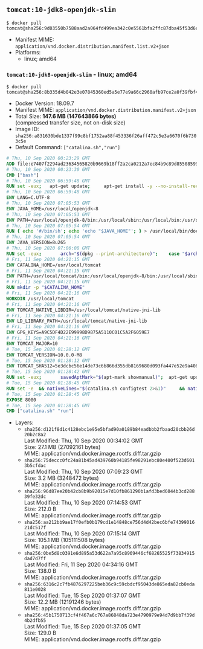 ## `tomcat:10-jdk8-openjdk-slim`

```console
$ docker pull tomcat@sha256:9d03550b7588aad2a064fd499ea342c0e5561bfa2ffc87dba45f53d6c32c4a30
```

-	Manifest MIME: `application/vnd.docker.distribution.manifest.list.v2+json`
-	Platforms:
	-	linux; amd64

### `tomcat:10-jdk8-openjdk-slim` - linux; amd64

```console
$ docker pull tomcat@sha256:8b335d4b042e3e07845360ed5a5e77e9a66c2960afb97ce2a0f39fbf46fd3ddd
```

-	Docker Version: 18.09.7
-	Manifest MIME: `application/vnd.docker.distribution.manifest.v2+json`
-	Total Size: **147.6 MB (147643866 bytes)**  
	(compressed transfer size, not on-disk size)
-	Image ID: `sha256:a831630bde1337f99c8bf1752aa88f453336f26aff472c5e3a6670f6b7303c5e`
-	Default Command: `["catalina.sh","run"]`

```dockerfile
# Thu, 10 Sep 2020 00:23:29 GMT
ADD file:e7407f2294ad23634565820b9669b18ff2a2ca0212a7ec84b9c89d8550859954 in / 
# Thu, 10 Sep 2020 00:23:30 GMT
CMD ["bash"]
# Thu, 10 Sep 2020 06:59:48 GMT
RUN set -eux; 	apt-get update; 	apt-get install -y --no-install-recommends 		ca-certificates p11-kit 	; 	rm -rf /var/lib/apt/lists/*
# Thu, 10 Sep 2020 06:59:48 GMT
ENV LANG=C.UTF-8
# Thu, 10 Sep 2020 07:05:53 GMT
ENV JAVA_HOME=/usr/local/openjdk-8
# Thu, 10 Sep 2020 07:05:53 GMT
ENV PATH=/usr/local/openjdk-8/bin:/usr/local/sbin:/usr/local/bin:/usr/sbin:/usr/bin:/sbin:/bin
# Thu, 10 Sep 2020 07:05:54 GMT
RUN { echo '#/bin/sh'; echo 'echo "$JAVA_HOME"'; } > /usr/local/bin/docker-java-home && chmod +x /usr/local/bin/docker-java-home && [ "$JAVA_HOME" = "$(docker-java-home)" ]
# Thu, 10 Sep 2020 07:05:54 GMT
ENV JAVA_VERSION=8u265
# Thu, 10 Sep 2020 07:06:08 GMT
RUN set -eux; 		arch="$(dpkg --print-architecture)"; 	case "$arch" in 		amd64 | i386:x86-64) downloadUrl=https://github.com/AdoptOpenJDK/openjdk8-upstream-binaries/releases/download/jdk8u265-b01/OpenJDK8U-jdk_x64_linux_8u265b01.tar.gz ;; 		*) echo >&2 "error: unsupported architecture: '$arch'"; exit 1 ;; 	esac; 		savedAptMark="$(apt-mark showmanual)"; 	apt-get update; 	apt-get install -y --no-install-recommends 		dirmngr 		gnupg 		wget 	; 	rm -rf /var/lib/apt/lists/*; 		wget -O openjdk.tgz.asc "$downloadUrl.sign"; 	wget -O openjdk.tgz "$downloadUrl" --progress=dot:giga; 		export GNUPGHOME="$(mktemp -d)"; 	gpg --batch --keyserver ha.pool.sks-keyservers.net --keyserver-options no-self-sigs-only --recv-keys CA5F11C6CE22644D42C6AC4492EF8D39DC13168F; 	gpg --batch --keyserver ha.pool.sks-keyservers.net --recv-keys EAC843EBD3EFDB98CC772FADA5CD6035332FA671; 	gpg --batch --list-sigs --keyid-format 0xLONG CA5F11C6CE22644D42C6AC4492EF8D39DC13168F 		| tee /dev/stderr 		| grep '0xA5CD6035332FA671' 		| grep 'Andrew Haley'; 	gpg --batch --verify openjdk.tgz.asc openjdk.tgz; 	gpgconf --kill all; 	rm -rf "$GNUPGHOME"; 		mkdir -p "$JAVA_HOME"; 	tar --extract 		--file openjdk.tgz 		--directory "$JAVA_HOME" 		--strip-components 1 		--no-same-owner 	; 	rm openjdk.tgz*; 			apt-mark auto '.*' > /dev/null; 	[ -z "$savedAptMark" ] || apt-mark manual $savedAptMark > /dev/null; 	apt-get purge -y --auto-remove -o APT::AutoRemove::RecommendsImportant=false; 		{ 		echo '#!/usr/bin/env bash'; 		echo 'set -Eeuo pipefail'; 		echo 'if ! [ -d "$JAVA_HOME" ]; then echo >&2 "error: missing JAVA_HOME environment variable"; exit 1; fi'; 		echo 'cacertsFile=; for f in "$JAVA_HOME/lib/security/cacerts" "$JAVA_HOME/jre/lib/security/cacerts"; do if [ -e "$f" ]; then cacertsFile="$f"; break; fi; done'; 		echo 'if [ -z "$cacertsFile" ] || ! [ -f "$cacertsFile" ]; then echo >&2 "error: failed to find cacerts file in $JAVA_HOME"; exit 1; fi'; 		echo 'trust extract --overwrite --format=java-cacerts --filter=ca-anchors --purpose=server-auth "$cacertsFile"'; 	} > /etc/ca-certificates/update.d/docker-openjdk; 	chmod +x /etc/ca-certificates/update.d/docker-openjdk; 	/etc/ca-certificates/update.d/docker-openjdk; 		find "$JAVA_HOME/lib" -name '*.so' -exec dirname '{}' ';' | sort -u > /etc/ld.so.conf.d/docker-openjdk.conf; 	ldconfig; 		javac -version; 	java -version
# Fri, 11 Sep 2020 04:21:15 GMT
ENV CATALINA_HOME=/usr/local/tomcat
# Fri, 11 Sep 2020 04:21:15 GMT
ENV PATH=/usr/local/tomcat/bin:/usr/local/openjdk-8/bin:/usr/local/sbin:/usr/local/bin:/usr/sbin:/usr/bin:/sbin:/bin
# Fri, 11 Sep 2020 04:21:15 GMT
RUN mkdir -p "$CATALINA_HOME"
# Fri, 11 Sep 2020 04:21:16 GMT
WORKDIR /usr/local/tomcat
# Fri, 11 Sep 2020 04:21:16 GMT
ENV TOMCAT_NATIVE_LIBDIR=/usr/local/tomcat/native-jni-lib
# Fri, 11 Sep 2020 04:21:16 GMT
ENV LD_LIBRARY_PATH=/usr/local/tomcat/native-jni-lib
# Fri, 11 Sep 2020 04:21:16 GMT
ENV GPG_KEYS=A9C5DF4D22E99998D9875A5110C01C5A2F6059E7
# Fri, 11 Sep 2020 04:21:16 GMT
ENV TOMCAT_MAJOR=10
# Tue, 15 Sep 2020 01:28:12 GMT
ENV TOMCAT_VERSION=10.0.0-M8
# Tue, 15 Sep 2020 01:28:12 GMT
ENV TOMCAT_SHA512=5e3dcbc56e14de73c6b866d355db8169680d093fa447e52e9a4082cc7ca363a385ac2a37a1acdc66c1945a21effe440aa06edd8a572ac6096cbe5e22ea356de4
# Tue, 15 Sep 2020 01:28:42 GMT
RUN set -eux; 		savedAptMark="$(apt-mark showmanual)"; 	apt-get update; 	apt-get install -y --no-install-recommends 		gnupg dirmngr 		wget ca-certificates 	; 		ddist() { 		local f="$1"; shift; 		local distFile="$1"; shift; 		local mvnFile="${1:-}"; 		local success=; 		local distUrl=; 		for distUrl in 			"https://www.apache.org/dyn/closer.cgi?action=download&filename=$distFile" 			"https://www-us.apache.org/dist/$distFile" 			"https://www.apache.org/dist/$distFile" 			"https://archive.apache.org/dist/$distFile" 			${mvnFile:+"https://repo1.maven.org/maven2/org/apache/tomcat/tomcat/$mvnFile"} 		; do 			if wget -O "$f" "$distUrl" && [ -s "$f" ]; then 				success=1; 				break; 			fi; 		done; 		[ -n "$success" ]; 	}; 		ddist 'tomcat.tar.gz' "tomcat/tomcat-$TOMCAT_MAJOR/v$TOMCAT_VERSION/bin/apache-tomcat-$TOMCAT_VERSION.tar.gz" "$TOMCAT_VERSION/tomcat-$TOMCAT_VERSION.tar.gz"; 	echo "$TOMCAT_SHA512 *tomcat.tar.gz" | sha512sum --strict --check -; 	ddist 'tomcat.tar.gz.asc' "tomcat/tomcat-$TOMCAT_MAJOR/v$TOMCAT_VERSION/bin/apache-tomcat-$TOMCAT_VERSION.tar.gz.asc" "$TOMCAT_VERSION/tomcat-$TOMCAT_VERSION.tar.gz.asc"; 	export GNUPGHOME="$(mktemp -d)"; 	for key in $GPG_KEYS; do 		gpg --batch --keyserver ha.pool.sks-keyservers.net --recv-keys "$key"; 	done; 	gpg --batch --verify tomcat.tar.gz.asc tomcat.tar.gz; 	tar -xf tomcat.tar.gz --strip-components=1; 	rm bin/*.bat; 	rm tomcat.tar.gz*; 	command -v gpgconf && gpgconf --kill all || :; 	rm -rf "$GNUPGHOME"; 		mv webapps webapps.dist; 	mkdir webapps; 		nativeBuildDir="$(mktemp -d)"; 	tar -xf bin/tomcat-native.tar.gz -C "$nativeBuildDir" --strip-components=1; 	apt-get install -y --no-install-recommends 		dpkg-dev 		gcc 		libapr1-dev 		libssl-dev 		make 	; 	( 		export CATALINA_HOME="$PWD"; 		cd "$nativeBuildDir/native"; 		gnuArch="$(dpkg-architecture --query DEB_BUILD_GNU_TYPE)"; 		aprConfig="$(command -v apr-1-config)"; 		./configure 			--build="$gnuArch" 			--libdir="$TOMCAT_NATIVE_LIBDIR" 			--prefix="$CATALINA_HOME" 			--with-apr="$aprConfig" 			--with-java-home="$JAVA_HOME" 			--with-ssl=yes; 		make -j "$(nproc)"; 		make install; 	); 	rm -rf "$nativeBuildDir"; 	rm bin/tomcat-native.tar.gz; 		apt-mark auto '.*' > /dev/null; 	[ -z "$savedAptMark" ] || apt-mark manual $savedAptMark > /dev/null; 	find "$TOMCAT_NATIVE_LIBDIR" -type f -executable -exec ldd '{}' ';' 		| awk '/=>/ { print $(NF-1) }' 		| sort -u 		| xargs -r dpkg-query --search 		| cut -d: -f1 		| sort -u 		| xargs -r apt-mark manual 	; 	apt-get purge -y --auto-remove -o APT::AutoRemove::RecommendsImportant=false; 	rm -rf /var/lib/apt/lists/*; 		find ./bin/ -name '*.sh' -exec sed -ri 's|^#!/bin/sh$|#!/usr/bin/env bash|' '{}' +; 		chmod -R +rX .; 	chmod 777 logs temp work
# Tue, 15 Sep 2020 01:28:45 GMT
RUN set -e 	&& nativeLines="$(catalina.sh configtest 2>&1)" 	&& nativeLines="$(echo "$nativeLines" | grep 'Apache Tomcat Native')" 	&& nativeLines="$(echo "$nativeLines" | sort -u)" 	&& if ! echo "$nativeLines" | grep -E 'INFO: Loaded( APR based)? Apache Tomcat Native library' >&2; then 		echo >&2 "$nativeLines"; 		exit 1; 	fi
# Tue, 15 Sep 2020 01:28:45 GMT
EXPOSE 8080
# Tue, 15 Sep 2020 01:28:45 GMT
CMD ["catalina.sh" "run"]
```

-	Layers:
	-	`sha256:d121f8d1c4128ebc1e95e5bfad90a0189b84eadbbb2fbaad20cbb26d20b2c8a2`  
		Last Modified: Thu, 10 Sep 2020 00:34:02 GMT  
		Size: 27.1 MB (27092161 bytes)  
		MIME: application/vnd.docker.image.rootfs.diff.tar.gzip
	-	`sha256:75deccc0fc24a81b45ad439760b94185fe98291ebc80e400f523d6013b5cfdac`  
		Last Modified: Thu, 10 Sep 2020 07:09:23 GMT  
		Size: 3.2 MB (3248472 bytes)  
		MIME: application/vnd.docker.image.rootfs.diff.tar.gzip
	-	`sha256:96d87ee20b42cb8b9b92015e7d10fb861290b1afd3bed6044b3cd28839fe32dc`  
		Last Modified: Thu, 10 Sep 2020 07:14:53 GMT  
		Size: 212.0 B  
		MIME: application/vnd.docker.image.rootfs.diff.tar.gzip
	-	`sha256:aa212bb9ae17f0efb0b179cd1e14848ce756d4d42bec6bfe7439901621dc517f`  
		Last Modified: Thu, 10 Sep 2020 07:15:14 GMT  
		Size: 105.1 MB (105111508 bytes)  
		MIME: application/vnd.docker.image.rootfs.diff.tar.gzip
	-	`sha256:0be5d8c0391e6d895a53d622a7a95c8969446cf68265525f73834915dad7d7ff`  
		Last Modified: Fri, 11 Sep 2020 04:34:16 GMT  
		Size: 138.0 B  
		MIME: application/vnd.docker.image.rootfs.diff.tar.gzip
	-	`sha256:6316c2c7fb4876297225beb36c9c59cbdcf95043de865eda82cb0eda811e0028`  
		Last Modified: Tue, 15 Sep 2020 01:37:07 GMT  
		Size: 12.2 MB (12191246 bytes)  
		MIME: application/vnd.docker.image.rootfs.diff.tar.gzip
	-	`sha256:45b1750713cf4f467a6c767a86848da723e4790979e94d7d9bb7f39d4b2dfb55`  
		Last Modified: Tue, 15 Sep 2020 01:37:05 GMT  
		Size: 129.0 B  
		MIME: application/vnd.docker.image.rootfs.diff.tar.gzip
